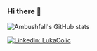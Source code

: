 ### Hi there 👋

![Ambushfall's GitHub stats](https://github-readme-stats.vercel.app/api?username=ambushfall&show_icons=true)

[![Linkedin: LukaColic](https://img.shields.io/badge/-Luka%20Colic-blue?style=flat-square&logo=Linkedin&logoColor=white&link=https://www.linkedin.com/in/luka-colic-7a2624192/)](https://www.linkedin.com/in/posquit0/)

<!--
**Ambushfall/Ambushfall** is a ✨ _special_ ✨ repository because its `README.md` (this file) appears on your GitHub profile.

Here are some ideas to get you started:

- 🔭 I’m currently working on ...
- 🌱 I’m currently learning ...
- 👯 I’m looking to collaborate on ...
- 🤔 I’m looking for help with ...
- 💬 Ask me about ...
- 📫 How to reach me: ...
- 😄 Pronouns: ...
- ⚡ Fun fact: ...

# 박병진 – Byungjin Park

[![Linkedin: LukaColic](https://img.shields.io/badge/-Luka%20Colic-blue?style=flat-square&logo=Linkedin&logoColor=white&link=https://www.linkedin.com/in/luka-colic-7a2624192/)](https://www.linkedin.com/in/posquit0/)
[![Twitter: posquit0](https://img.shields.io/twitter/follow/posquit0?style=social)](https://twitter.com/posquit0)
[![GitHub posquit0](https://img.shields.io/github/followers/posquit0?label=follow&style=social)](https://github.com/posquit0)
[![GitHub Stars](https://img.shields.io/github/stars/posquit0?style=social)](https://github.com/posquit0)
[![Hits](https://komarev.com/ghpvc/?username=posquit0&color=red&label=Hits)](https://github.com/posquit0)

11+ years experience specializing in the backend development, infrastructure automation, and computer hacking/security. Super nerd who loves Vim, Linux and OS X and enjoys to customize all of the development environment. Interested in devising a better problem-solving method for challenging tasks, and learning new technologies and tools if the need arises.


![Byungjin Park's GitHub Stats](https://github-readme-stats.vercel.app/api?username=posquit0&show_icons=true)


### I am...

- HashiCorp Ambassador
- Organizaer of HashiCorp Korea User Group
- AWS Community Builder


### 💬 Get in touch

- [Ask Me Anything](https://github.com/posquit0/ama)
- [Twitter](https://twitter.com/posquit0)
- [Linked In](https://www.linkedin.com/in/posquit0/)

-->
